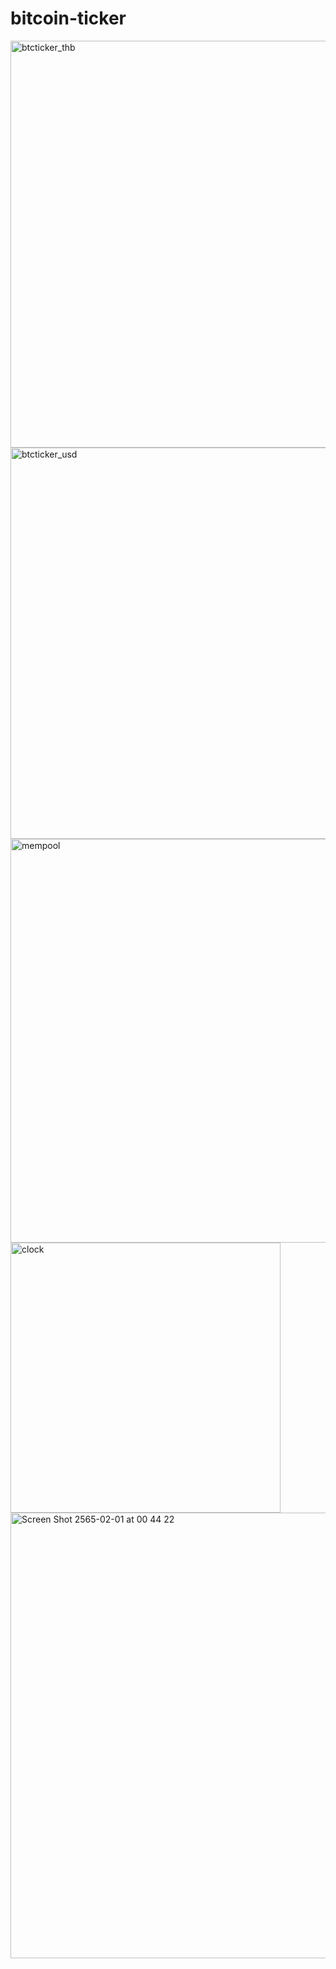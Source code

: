 # bitcoin-ticker
<img width="651" alt="btcticker_thb" src="https://user-images.githubusercontent.com/7954929/151857325-10dffada-bfb7-4bfb-a094-14624d5c3061.png">
<img width="626" alt="btcticker_usd" src="https://user-images.githubusercontent.com/7954929/151857343-78d230e6-8c0e-4d2b-95ca-4f9babfb0ed6.png">
<img width="646" alt="mempool" src="https://user-images.githubusercontent.com/7954929/151857352-794f8296-4a01-4a35-95c7-274145e27cb6.png">
<img width="432" alt="clock" src="https://user-images.githubusercontent.com/7954929/151857362-3d8f92b0-5244-40c3-917b-b40c1a19e0d0.png">
<img width="713" alt="Screen Shot 2565-02-01 at 00 44 22" src="https://user-images.githubusercontent.com/7954929/151857392-009bab88-0129-4bdc-ad4a-5d36c801c6bc.png">

